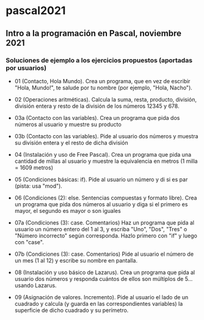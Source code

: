 # pascal2021

## Intro a la programación en Pascal, noviembre 2021

### Soluciones de ejemplo a los ejercicios propuestos (aportadas por usuarios)

 - 01 (Contacto, Hola Mundo). Crea un programa, que en vez de escribir "Hola, Mundo!", te salude por tu nombre (por ejemplo, "Hola, Nacho").
 
 - 02 (Operaciones aritméticas). Calcula la suma, resta, producto, división, división entera y resto de la división de los números 12345 y 678.

 - 03a (Contacto con las variables). Crea un programa que pida dos números al usuario y muestre su producto
 - 03b (Contacto con las variables). Pide al usuario dos números y muestra su división entera y el resto de dicha división

 - 04 (Instalación y uso de Free Pascal). Crea un programa que pida una cantidad de millas al usuario y muestre la equivalencia en metros (1 milla = 1609 metros)

 - 05 (Condiciones básicas: if). Pide al usuario un número y di si es par (pista: usa "mod").

 - 06 (Condiciones (2): else. Sentencias compuestas y formato libre). Crea un programa que pida dos números al usuario y diga si el primero es mayor, el segundo es mayor o son iguales

 - 07a (Condiciones (3): case. Comentarios) Haz un programa que pida al usuario un número entero del 1 al 3, y escriba "Uno", "Dos", "Tres" o "Número incorrecto" según corresponda. Hazlo primero con "if" y luego con "case".
 - 07b (Condiciones (3): case. Comentarios) Pide al usuario el número de un mes (1 al 12) y escribe su nombre en pantalla.
 
 - 08 (Instalación y uso básico de Lazarus). Crea un programa que pida al usuario dos números y responda cuántos de ellos son múltiplos de 5… usando Lazarus.
 
 - 09 (Asignación de valores. Incremento). Pide al usuario el lado de un cuadrado y calcula (y guarda en las correspondientes variables) la superficie de dicho cuadrado y su perímetro.
